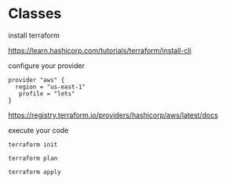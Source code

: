 # Classes

install terraform

https://learn.hashicorp.com/tutorials/terraform/install-cli

configure your provider

```hcl
provider "aws" {
  region = "us-east-1"
   profile = "lets"
}
```
https://registry.terraform.io/providers/hashicorp/aws/latest/docs


execute your code

```shell
terraform init
```

```shell
terraform plan
```

```shell
terraform apply
```